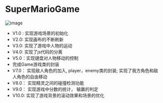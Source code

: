 # SuperMarioGame
 ![image](https://github.com/xiugangzhang/SuperMarioGame/blob/master/preview.jpg)
- V1.0 : 实现游戏场景的初始化
- V2.0: 实现画布的不断刷新
- V3.0: 实现了游戏中人物的运动
- V4.0: 实现了js代码的分离
- V5.0：实现键盘对人物移动的控制
- 完成Game游戏类的封装
- V7.0： 实现敌人角色的加入, player，enemy类的封装; 实现了我方角色和敌人角色的自由移动
- V8.0： 实现精灵之间的碰撞检测功能
- V9.0： 实现游戏中分数的统计， 输赢的判定
- V10.0: 实现了游戏背景的滚动效果和场景的优化
